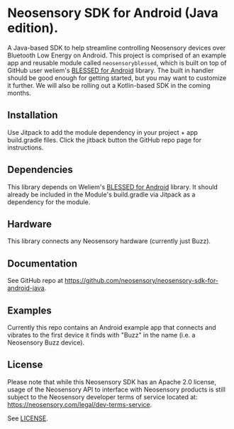 # Neosensory SDK for Android (Java edition).
A Java-based SDK to help streamline controlling Neosensory devices over Bluetooth Low Energy on Android. This project is comprised of an example app and reusable module called `neosensoryblessed`, which is built on top of GitHub user weliem's [BLESSED for Android](https://github.com/weliem/blessed-android) library. The built in handler should be good enough for getting started, but you may want to customize it further. We will also be rolling out a Kotlin-based SDK in the coming months.

## Installation

Use Jitpack to add the module dependency in your project + app build.gradle files. Click the jitback button the GitHub repo page for instructions.

## Dependencies

This library depends on Weliem's [BLESSED for Android](https://github.com/weliem/blessed-android) library. It should already be included in the Module's build.gradle via Jitpack as a dependency for the module.

## Hardware

This library connects any Neosensory hardware (currently just Buzz).

## Documentation

See GitHub repo at https://github.com/neosensory/neosensory-sdk-for-android-java.

## Examples

Currently this repo contains an Android example app that connects and vibrates to the first device it finds with "Buzz" in the name (i.e. a Neosensory Buzz device).

## License

Please note that while this Neosensory SDK has an Apache 2.0 license, 
usage of the Neosensory API to interface with Neosensory products is 
still  subject to the Neosensory developer terms of service located at:
https://neosensory.com/legal/dev-terms-service.

See [LICENSE](https://github.com/neosensory/neosensory-java-sdk-for-android/blob/master/LICENSE).
